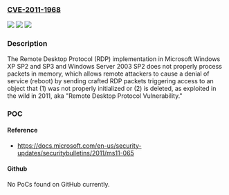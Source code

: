 ### [CVE-2011-1968](https://cve.mitre.org/cgi-bin/cvename.cgi?name=CVE-2011-1968)
![](https://img.shields.io/static/v1?label=Product&message=n%2Fa&color=blue)
![](https://img.shields.io/static/v1?label=Version&message=n%2Fa&color=blue)
![](https://img.shields.io/static/v1?label=Vulnerability&message=n%2Fa&color=brighgreen)

### Description

The Remote Desktop Protocol (RDP) implementation in Microsoft Windows XP SP2 and SP3 and Windows Server 2003 SP2 does not properly process packets in memory, which allows remote attackers to cause a denial of service (reboot) by sending crafted RDP packets triggering access to an object that (1) was not properly initialized or (2) is deleted, as exploited in the wild in 2011, aka "Remote Desktop Protocol Vulnerability."

### POC

#### Reference
- https://docs.microsoft.com/en-us/security-updates/securitybulletins/2011/ms11-065

#### Github
No PoCs found on GitHub currently.

